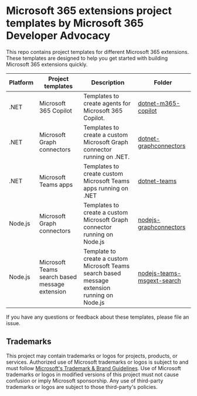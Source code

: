 # Microsoft 365 extensions project templates by Microsoft 365 Developer Advocacy

This repo contains project templates for different Microsoft 365 extensions. These templates are designed to help you get started with building Microsoft 365 extensions quickly.

Platform|Project templates|Description|Folder
---|---|---|---
.NET|Microsoft 365 Copilot|Templates to create agents for Microsoft 365 Copilot.|[dotnet-m365-copilot](./templates/dotnet-m365-copilot/README.md)
.NET|Microsoft Graph connectors|Templates to create a custom Microsoft Graph connector running on .NET.|[dotnet-graphconnectors](./templates/dotnet-graphconnectors/README.md)
.NET|Microsoft Teams apps|Templates to create custom Microsoft Teams apps running on .NET|[dotnet-teams](./templates/dotnet-teams/README.md)
Node.js|Microsoft Graph connectors|Templates to create a custom Microsoft Graph connector running on Node.js|[nodejs-graphconnectors](./templates/nodejs-graphconnectors/README.md)
Node.js|Microsoft Teams search based message extension|Template to create a custom Microsoft Teams search based message extension running on Node.js|[nodejs-teams-msgext-search](./templates/nodejs-teams-msgext-search/README.md)

If you have any questions or feedback about these templates, please file an issue.

## Trademarks

This project may contain trademarks or logos for projects, products, or services. Authorized use of Microsoft
trademarks or logos is subject to and must follow
[Microsoft's Trademark & Brand Guidelines](https://www.microsoft.com/en-us/legal/intellectualproperty/trademarks/usage/general).
Use of Microsoft trademarks or logos in modified versions of this project must not cause confusion or imply Microsoft sponsorship.
Any use of third-party trademarks or logos are subject to those third-party's policies.
